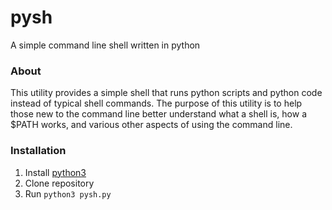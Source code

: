# pysh
A simple command line shell written in python

### About
This utility provides a simple shell that runs python scripts and python code instead of typical shell commands. The purpose of this utility is to help those new to the command line better understand what a shell is, how a $PATH works, and various other aspects of using the command line.

### Installation
1. Install [python3](https://www.python.org/downloads/)
2. Clone repository
3. Run `python3 pysh.py`
